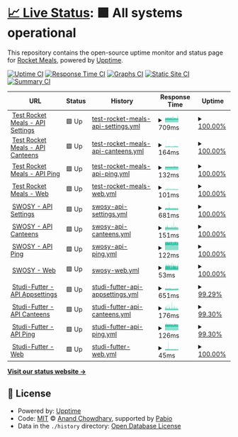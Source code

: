 # [📈 Live Status](https://rocket-meals.github.io/rocket-meals-uptime): <!--live status--> **🟩 All systems operational**

This repository contains the open-source uptime monitor and status page for [Rocket Meals](https://rocket-meals.de), powered by [Upptime](https://github.com/upptime/upptime).

[![Uptime CI](https://github.com/rocket-meals/rocket-meals-uptime/workflows/Uptime%20CI/badge.svg)](https://github.com/rocket-meals/rocket-meals-uptime/actions?query=workflow%3A%22Uptime+CI%22)
[![Response Time CI](https://github.com/rocket-meals/rocket-meals-uptime/workflows/Response%20Time%20CI/badge.svg)](https://github.com/rocket-meals/rocket-meals-uptime/actions?query=workflow%3A%22Response+Time+CI%22)
[![Graphs CI](https://github.com/rocket-meals/rocket-meals-uptime/workflows/Graphs%20CI/badge.svg)](https://github.com/rocket-meals/rocket-meals-uptime/actions?query=workflow%3A%22Graphs+CI%22)
[![Static Site CI](https://github.com/rocket-meals/rocket-meals-uptime/workflows/Static%20Site%20CI/badge.svg)](https://github.com/rocket-meals/rocket-meals-uptime/actions?query=workflow%3A%22Static+Site+CI%22)
[![Summary CI](https://github.com/rocket-meals/rocket-meals-uptime/workflows/Summary%20CI/badge.svg)](https://github.com/rocket-meals/rocket-meals-uptime/actions?query=workflow%3A%22Summary+CI%22)

<!--start: status pages-->
<!-- This summary is generated by Upptime (https://github.com/upptime/upptime) -->
<!-- Do not edit this manually, your changes will be overwritten -->
<!-- prettier-ignore -->
| URL | Status | History | Response Time | Uptime |
| --- | ------ | ------- | ------------- | ------ |
| <img alt="" src="https://test.rocket-meals.de/rocket-meals/api/assets/d9c13781-1b83-411a-83d4-562e50b85a0b" height="13"> [Test Rocket Meals - API Settings](https://test.rocket-meals.de/rocket-meals/api/items/app_settings) | 🟩 Up | [test-rocket-meals-api-settings.yml](https://github.com/rocket-meals/rocket-meals-uptime/commits/HEAD/history/test-rocket-meals-api-settings.yml) | <details><summary><img alt="Response time graph" src="./graphs/test-rocket-meals-api-settings/response-time-week.png" height="20"> 709ms</summary><br><a href="https://rocket-meals.github.io/rocket-meals-uptime/history/test-rocket-meals-api-settings"><img alt="Response time 706" src="https://img.shields.io/endpoint?url=https%3A%2F%2Fraw.githubusercontent.com%2Frocket-meals%2Frocket-meals-uptime%2FHEAD%2Fapi%2Ftest-rocket-meals-api-settings%2Fresponse-time.json"></a><br><a href="https://rocket-meals.github.io/rocket-meals-uptime/history/test-rocket-meals-api-settings"><img alt="24-hour response time 679" src="https://img.shields.io/endpoint?url=https%3A%2F%2Fraw.githubusercontent.com%2Frocket-meals%2Frocket-meals-uptime%2FHEAD%2Fapi%2Ftest-rocket-meals-api-settings%2Fresponse-time-day.json"></a><br><a href="https://rocket-meals.github.io/rocket-meals-uptime/history/test-rocket-meals-api-settings"><img alt="7-day response time 709" src="https://img.shields.io/endpoint?url=https%3A%2F%2Fraw.githubusercontent.com%2Frocket-meals%2Frocket-meals-uptime%2FHEAD%2Fapi%2Ftest-rocket-meals-api-settings%2Fresponse-time-week.json"></a><br><a href="https://rocket-meals.github.io/rocket-meals-uptime/history/test-rocket-meals-api-settings"><img alt="30-day response time 719" src="https://img.shields.io/endpoint?url=https%3A%2F%2Fraw.githubusercontent.com%2Frocket-meals%2Frocket-meals-uptime%2FHEAD%2Fapi%2Ftest-rocket-meals-api-settings%2Fresponse-time-month.json"></a><br><a href="https://rocket-meals.github.io/rocket-meals-uptime/history/test-rocket-meals-api-settings"><img alt="1-year response time 706" src="https://img.shields.io/endpoint?url=https%3A%2F%2Fraw.githubusercontent.com%2Frocket-meals%2Frocket-meals-uptime%2FHEAD%2Fapi%2Ftest-rocket-meals-api-settings%2Fresponse-time-year.json"></a></details> | <details><summary><a href="https://rocket-meals.github.io/rocket-meals-uptime/history/test-rocket-meals-api-settings">100.00%</a></summary><a href="https://rocket-meals.github.io/rocket-meals-uptime/history/test-rocket-meals-api-settings"><img alt="All-time uptime 99.96%" src="https://img.shields.io/endpoint?url=https%3A%2F%2Fraw.githubusercontent.com%2Frocket-meals%2Frocket-meals-uptime%2FHEAD%2Fapi%2Ftest-rocket-meals-api-settings%2Fuptime.json"></a><br><a href="https://rocket-meals.github.io/rocket-meals-uptime/history/test-rocket-meals-api-settings"><img alt="24-hour uptime 100.00%" src="https://img.shields.io/endpoint?url=https%3A%2F%2Fraw.githubusercontent.com%2Frocket-meals%2Frocket-meals-uptime%2FHEAD%2Fapi%2Ftest-rocket-meals-api-settings%2Fuptime-day.json"></a><br><a href="https://rocket-meals.github.io/rocket-meals-uptime/history/test-rocket-meals-api-settings"><img alt="7-day uptime 100.00%" src="https://img.shields.io/endpoint?url=https%3A%2F%2Fraw.githubusercontent.com%2Frocket-meals%2Frocket-meals-uptime%2FHEAD%2Fapi%2Ftest-rocket-meals-api-settings%2Fuptime-week.json"></a><br><a href="https://rocket-meals.github.io/rocket-meals-uptime/history/test-rocket-meals-api-settings"><img alt="30-day uptime 99.93%" src="https://img.shields.io/endpoint?url=https%3A%2F%2Fraw.githubusercontent.com%2Frocket-meals%2Frocket-meals-uptime%2FHEAD%2Fapi%2Ftest-rocket-meals-api-settings%2Fuptime-month.json"></a><br><a href="https://rocket-meals.github.io/rocket-meals-uptime/history/test-rocket-meals-api-settings"><img alt="1-year uptime 99.96%" src="https://img.shields.io/endpoint?url=https%3A%2F%2Fraw.githubusercontent.com%2Frocket-meals%2Frocket-meals-uptime%2FHEAD%2Fapi%2Ftest-rocket-meals-api-settings%2Fuptime-year.json"></a></details>
| <img alt="" src="https://test.rocket-meals.de/rocket-meals/api/assets/d9c13781-1b83-411a-83d4-562e50b85a0b" height="13"> [Test Rocket Meals - API Canteens](https://test.rocket-meals.de/rocket-meals/api/items/canteens) | 🟩 Up | [test-rocket-meals-api-canteens.yml](https://github.com/rocket-meals/rocket-meals-uptime/commits/HEAD/history/test-rocket-meals-api-canteens.yml) | <details><summary><img alt="Response time graph" src="./graphs/test-rocket-meals-api-canteens/response-time-week.png" height="20"> 164ms</summary><br><a href="https://rocket-meals.github.io/rocket-meals-uptime/history/test-rocket-meals-api-canteens"><img alt="Response time 173" src="https://img.shields.io/endpoint?url=https%3A%2F%2Fraw.githubusercontent.com%2Frocket-meals%2Frocket-meals-uptime%2FHEAD%2Fapi%2Ftest-rocket-meals-api-canteens%2Fresponse-time.json"></a><br><a href="https://rocket-meals.github.io/rocket-meals-uptime/history/test-rocket-meals-api-canteens"><img alt="24-hour response time 151" src="https://img.shields.io/endpoint?url=https%3A%2F%2Fraw.githubusercontent.com%2Frocket-meals%2Frocket-meals-uptime%2FHEAD%2Fapi%2Ftest-rocket-meals-api-canteens%2Fresponse-time-day.json"></a><br><a href="https://rocket-meals.github.io/rocket-meals-uptime/history/test-rocket-meals-api-canteens"><img alt="7-day response time 164" src="https://img.shields.io/endpoint?url=https%3A%2F%2Fraw.githubusercontent.com%2Frocket-meals%2Frocket-meals-uptime%2FHEAD%2Fapi%2Ftest-rocket-meals-api-canteens%2Fresponse-time-week.json"></a><br><a href="https://rocket-meals.github.io/rocket-meals-uptime/history/test-rocket-meals-api-canteens"><img alt="30-day response time 178" src="https://img.shields.io/endpoint?url=https%3A%2F%2Fraw.githubusercontent.com%2Frocket-meals%2Frocket-meals-uptime%2FHEAD%2Fapi%2Ftest-rocket-meals-api-canteens%2Fresponse-time-month.json"></a><br><a href="https://rocket-meals.github.io/rocket-meals-uptime/history/test-rocket-meals-api-canteens"><img alt="1-year response time 173" src="https://img.shields.io/endpoint?url=https%3A%2F%2Fraw.githubusercontent.com%2Frocket-meals%2Frocket-meals-uptime%2FHEAD%2Fapi%2Ftest-rocket-meals-api-canteens%2Fresponse-time-year.json"></a></details> | <details><summary><a href="https://rocket-meals.github.io/rocket-meals-uptime/history/test-rocket-meals-api-canteens">100.00%</a></summary><a href="https://rocket-meals.github.io/rocket-meals-uptime/history/test-rocket-meals-api-canteens"><img alt="All-time uptime 99.96%" src="https://img.shields.io/endpoint?url=https%3A%2F%2Fraw.githubusercontent.com%2Frocket-meals%2Frocket-meals-uptime%2FHEAD%2Fapi%2Ftest-rocket-meals-api-canteens%2Fuptime.json"></a><br><a href="https://rocket-meals.github.io/rocket-meals-uptime/history/test-rocket-meals-api-canteens"><img alt="24-hour uptime 100.00%" src="https://img.shields.io/endpoint?url=https%3A%2F%2Fraw.githubusercontent.com%2Frocket-meals%2Frocket-meals-uptime%2FHEAD%2Fapi%2Ftest-rocket-meals-api-canteens%2Fuptime-day.json"></a><br><a href="https://rocket-meals.github.io/rocket-meals-uptime/history/test-rocket-meals-api-canteens"><img alt="7-day uptime 100.00%" src="https://img.shields.io/endpoint?url=https%3A%2F%2Fraw.githubusercontent.com%2Frocket-meals%2Frocket-meals-uptime%2FHEAD%2Fapi%2Ftest-rocket-meals-api-canteens%2Fuptime-week.json"></a><br><a href="https://rocket-meals.github.io/rocket-meals-uptime/history/test-rocket-meals-api-canteens"><img alt="30-day uptime 99.93%" src="https://img.shields.io/endpoint?url=https%3A%2F%2Fraw.githubusercontent.com%2Frocket-meals%2Frocket-meals-uptime%2FHEAD%2Fapi%2Ftest-rocket-meals-api-canteens%2Fuptime-month.json"></a><br><a href="https://rocket-meals.github.io/rocket-meals-uptime/history/test-rocket-meals-api-canteens"><img alt="1-year uptime 99.96%" src="https://img.shields.io/endpoint?url=https%3A%2F%2Fraw.githubusercontent.com%2Frocket-meals%2Frocket-meals-uptime%2FHEAD%2Fapi%2Ftest-rocket-meals-api-canteens%2Fuptime-year.json"></a></details>
| <img alt="" src="https://test.rocket-meals.de/rocket-meals/api/assets/d9c13781-1b83-411a-83d4-562e50b85a0b" height="13"> [Test Rocket Meals - API Ping](https://test.rocket-meals.de/rocket-meals/api/server/ping) | 🟩 Up | [test-rocket-meals-api-ping.yml](https://github.com/rocket-meals/rocket-meals-uptime/commits/HEAD/history/test-rocket-meals-api-ping.yml) | <details><summary><img alt="Response time graph" src="./graphs/test-rocket-meals-api-ping/response-time-week.png" height="20"> 132ms</summary><br><a href="https://rocket-meals.github.io/rocket-meals-uptime/history/test-rocket-meals-api-ping"><img alt="Response time 131" src="https://img.shields.io/endpoint?url=https%3A%2F%2Fraw.githubusercontent.com%2Frocket-meals%2Frocket-meals-uptime%2FHEAD%2Fapi%2Ftest-rocket-meals-api-ping%2Fresponse-time.json"></a><br><a href="https://rocket-meals.github.io/rocket-meals-uptime/history/test-rocket-meals-api-ping"><img alt="24-hour response time 121" src="https://img.shields.io/endpoint?url=https%3A%2F%2Fraw.githubusercontent.com%2Frocket-meals%2Frocket-meals-uptime%2FHEAD%2Fapi%2Ftest-rocket-meals-api-ping%2Fresponse-time-day.json"></a><br><a href="https://rocket-meals.github.io/rocket-meals-uptime/history/test-rocket-meals-api-ping"><img alt="7-day response time 132" src="https://img.shields.io/endpoint?url=https%3A%2F%2Fraw.githubusercontent.com%2Frocket-meals%2Frocket-meals-uptime%2FHEAD%2Fapi%2Ftest-rocket-meals-api-ping%2Fresponse-time-week.json"></a><br><a href="https://rocket-meals.github.io/rocket-meals-uptime/history/test-rocket-meals-api-ping"><img alt="30-day response time 133" src="https://img.shields.io/endpoint?url=https%3A%2F%2Fraw.githubusercontent.com%2Frocket-meals%2Frocket-meals-uptime%2FHEAD%2Fapi%2Ftest-rocket-meals-api-ping%2Fresponse-time-month.json"></a><br><a href="https://rocket-meals.github.io/rocket-meals-uptime/history/test-rocket-meals-api-ping"><img alt="1-year response time 131" src="https://img.shields.io/endpoint?url=https%3A%2F%2Fraw.githubusercontent.com%2Frocket-meals%2Frocket-meals-uptime%2FHEAD%2Fapi%2Ftest-rocket-meals-api-ping%2Fresponse-time-year.json"></a></details> | <details><summary><a href="https://rocket-meals.github.io/rocket-meals-uptime/history/test-rocket-meals-api-ping">100.00%</a></summary><a href="https://rocket-meals.github.io/rocket-meals-uptime/history/test-rocket-meals-api-ping"><img alt="All-time uptime 99.96%" src="https://img.shields.io/endpoint?url=https%3A%2F%2Fraw.githubusercontent.com%2Frocket-meals%2Frocket-meals-uptime%2FHEAD%2Fapi%2Ftest-rocket-meals-api-ping%2Fuptime.json"></a><br><a href="https://rocket-meals.github.io/rocket-meals-uptime/history/test-rocket-meals-api-ping"><img alt="24-hour uptime 100.00%" src="https://img.shields.io/endpoint?url=https%3A%2F%2Fraw.githubusercontent.com%2Frocket-meals%2Frocket-meals-uptime%2FHEAD%2Fapi%2Ftest-rocket-meals-api-ping%2Fuptime-day.json"></a><br><a href="https://rocket-meals.github.io/rocket-meals-uptime/history/test-rocket-meals-api-ping"><img alt="7-day uptime 100.00%" src="https://img.shields.io/endpoint?url=https%3A%2F%2Fraw.githubusercontent.com%2Frocket-meals%2Frocket-meals-uptime%2FHEAD%2Fapi%2Ftest-rocket-meals-api-ping%2Fuptime-week.json"></a><br><a href="https://rocket-meals.github.io/rocket-meals-uptime/history/test-rocket-meals-api-ping"><img alt="30-day uptime 99.93%" src="https://img.shields.io/endpoint?url=https%3A%2F%2Fraw.githubusercontent.com%2Frocket-meals%2Frocket-meals-uptime%2FHEAD%2Fapi%2Ftest-rocket-meals-api-ping%2Fuptime-month.json"></a><br><a href="https://rocket-meals.github.io/rocket-meals-uptime/history/test-rocket-meals-api-ping"><img alt="1-year uptime 99.96%" src="https://img.shields.io/endpoint?url=https%3A%2F%2Fraw.githubusercontent.com%2Frocket-meals%2Frocket-meals-uptime%2FHEAD%2Fapi%2Ftest-rocket-meals-api-ping%2Fuptime-year.json"></a></details>
| <img alt="" src="https://test.rocket-meals.de/rocket-meals/api/assets/d9c13781-1b83-411a-83d4-562e50b85a0b" height="13"> [Test Rocket Meals - Web](https://rocket-meals.github.io/rocket-meals/) | 🟩 Up | [test-rocket-meals-web.yml](https://github.com/rocket-meals/rocket-meals-uptime/commits/HEAD/history/test-rocket-meals-web.yml) | <details><summary><img alt="Response time graph" src="./graphs/test-rocket-meals-web/response-time-week.png" height="20"> 101ms</summary><br><a href="https://rocket-meals.github.io/rocket-meals-uptime/history/test-rocket-meals-web"><img alt="Response time 98" src="https://img.shields.io/endpoint?url=https%3A%2F%2Fraw.githubusercontent.com%2Frocket-meals%2Frocket-meals-uptime%2FHEAD%2Fapi%2Ftest-rocket-meals-web%2Fresponse-time.json"></a><br><a href="https://rocket-meals.github.io/rocket-meals-uptime/history/test-rocket-meals-web"><img alt="24-hour response time 93" src="https://img.shields.io/endpoint?url=https%3A%2F%2Fraw.githubusercontent.com%2Frocket-meals%2Frocket-meals-uptime%2FHEAD%2Fapi%2Ftest-rocket-meals-web%2Fresponse-time-day.json"></a><br><a href="https://rocket-meals.github.io/rocket-meals-uptime/history/test-rocket-meals-web"><img alt="7-day response time 101" src="https://img.shields.io/endpoint?url=https%3A%2F%2Fraw.githubusercontent.com%2Frocket-meals%2Frocket-meals-uptime%2FHEAD%2Fapi%2Ftest-rocket-meals-web%2Fresponse-time-week.json"></a><br><a href="https://rocket-meals.github.io/rocket-meals-uptime/history/test-rocket-meals-web"><img alt="30-day response time 98" src="https://img.shields.io/endpoint?url=https%3A%2F%2Fraw.githubusercontent.com%2Frocket-meals%2Frocket-meals-uptime%2FHEAD%2Fapi%2Ftest-rocket-meals-web%2Fresponse-time-month.json"></a><br><a href="https://rocket-meals.github.io/rocket-meals-uptime/history/test-rocket-meals-web"><img alt="1-year response time 98" src="https://img.shields.io/endpoint?url=https%3A%2F%2Fraw.githubusercontent.com%2Frocket-meals%2Frocket-meals-uptime%2FHEAD%2Fapi%2Ftest-rocket-meals-web%2Fresponse-time-year.json"></a></details> | <details><summary><a href="https://rocket-meals.github.io/rocket-meals-uptime/history/test-rocket-meals-web">100.00%</a></summary><a href="https://rocket-meals.github.io/rocket-meals-uptime/history/test-rocket-meals-web"><img alt="All-time uptime 100.00%" src="https://img.shields.io/endpoint?url=https%3A%2F%2Fraw.githubusercontent.com%2Frocket-meals%2Frocket-meals-uptime%2FHEAD%2Fapi%2Ftest-rocket-meals-web%2Fuptime.json"></a><br><a href="https://rocket-meals.github.io/rocket-meals-uptime/history/test-rocket-meals-web"><img alt="24-hour uptime 100.00%" src="https://img.shields.io/endpoint?url=https%3A%2F%2Fraw.githubusercontent.com%2Frocket-meals%2Frocket-meals-uptime%2FHEAD%2Fapi%2Ftest-rocket-meals-web%2Fuptime-day.json"></a><br><a href="https://rocket-meals.github.io/rocket-meals-uptime/history/test-rocket-meals-web"><img alt="7-day uptime 100.00%" src="https://img.shields.io/endpoint?url=https%3A%2F%2Fraw.githubusercontent.com%2Frocket-meals%2Frocket-meals-uptime%2FHEAD%2Fapi%2Ftest-rocket-meals-web%2Fuptime-week.json"></a><br><a href="https://rocket-meals.github.io/rocket-meals-uptime/history/test-rocket-meals-web"><img alt="30-day uptime 100.00%" src="https://img.shields.io/endpoint?url=https%3A%2F%2Fraw.githubusercontent.com%2Frocket-meals%2Frocket-meals-uptime%2FHEAD%2Fapi%2Ftest-rocket-meals-web%2Fuptime-month.json"></a><br><a href="https://rocket-meals.github.io/rocket-meals-uptime/history/test-rocket-meals-web"><img alt="1-year uptime 100.00%" src="https://img.shields.io/endpoint?url=https%3A%2F%2Fraw.githubusercontent.com%2Frocket-meals%2Frocket-meals-uptime%2FHEAD%2Fapi%2Ftest-rocket-meals-web%2Fuptime-year.json"></a></details>
| <img alt="" src="https://swosy.rocket-meals.de/rocket-meals/api/assets/443ed197-ac6b-49c6-a004-525c0d00683d" height="13"> [SWOSY - API Settings](https://swosy.rocket-meals.de/rocket-meals/api/items/app_settings) | 🟩 Up | [swosy-api-settings.yml](https://github.com/rocket-meals/rocket-meals-uptime/commits/HEAD/history/swosy-api-settings.yml) | <details><summary><img alt="Response time graph" src="./graphs/swosy-api-settings/response-time-week.png" height="20"> 681ms</summary><br><a href="https://rocket-meals.github.io/rocket-meals-uptime/history/swosy-api-settings"><img alt="Response time 667" src="https://img.shields.io/endpoint?url=https%3A%2F%2Fraw.githubusercontent.com%2Frocket-meals%2Frocket-meals-uptime%2FHEAD%2Fapi%2Fswosy-api-settings%2Fresponse-time.json"></a><br><a href="https://rocket-meals.github.io/rocket-meals-uptime/history/swosy-api-settings"><img alt="24-hour response time 616" src="https://img.shields.io/endpoint?url=https%3A%2F%2Fraw.githubusercontent.com%2Frocket-meals%2Frocket-meals-uptime%2FHEAD%2Fapi%2Fswosy-api-settings%2Fresponse-time-day.json"></a><br><a href="https://rocket-meals.github.io/rocket-meals-uptime/history/swosy-api-settings"><img alt="7-day response time 681" src="https://img.shields.io/endpoint?url=https%3A%2F%2Fraw.githubusercontent.com%2Frocket-meals%2Frocket-meals-uptime%2FHEAD%2Fapi%2Fswosy-api-settings%2Fresponse-time-week.json"></a><br><a href="https://rocket-meals.github.io/rocket-meals-uptime/history/swosy-api-settings"><img alt="30-day response time 669" src="https://img.shields.io/endpoint?url=https%3A%2F%2Fraw.githubusercontent.com%2Frocket-meals%2Frocket-meals-uptime%2FHEAD%2Fapi%2Fswosy-api-settings%2Fresponse-time-month.json"></a><br><a href="https://rocket-meals.github.io/rocket-meals-uptime/history/swosy-api-settings"><img alt="1-year response time 667" src="https://img.shields.io/endpoint?url=https%3A%2F%2Fraw.githubusercontent.com%2Frocket-meals%2Frocket-meals-uptime%2FHEAD%2Fapi%2Fswosy-api-settings%2Fresponse-time-year.json"></a></details> | <details><summary><a href="https://rocket-meals.github.io/rocket-meals-uptime/history/swosy-api-settings">100.00%</a></summary><a href="https://rocket-meals.github.io/rocket-meals-uptime/history/swosy-api-settings"><img alt="All-time uptime 100.00%" src="https://img.shields.io/endpoint?url=https%3A%2F%2Fraw.githubusercontent.com%2Frocket-meals%2Frocket-meals-uptime%2FHEAD%2Fapi%2Fswosy-api-settings%2Fuptime.json"></a><br><a href="https://rocket-meals.github.io/rocket-meals-uptime/history/swosy-api-settings"><img alt="24-hour uptime 100.00%" src="https://img.shields.io/endpoint?url=https%3A%2F%2Fraw.githubusercontent.com%2Frocket-meals%2Frocket-meals-uptime%2FHEAD%2Fapi%2Fswosy-api-settings%2Fuptime-day.json"></a><br><a href="https://rocket-meals.github.io/rocket-meals-uptime/history/swosy-api-settings"><img alt="7-day uptime 100.00%" src="https://img.shields.io/endpoint?url=https%3A%2F%2Fraw.githubusercontent.com%2Frocket-meals%2Frocket-meals-uptime%2FHEAD%2Fapi%2Fswosy-api-settings%2Fuptime-week.json"></a><br><a href="https://rocket-meals.github.io/rocket-meals-uptime/history/swosy-api-settings"><img alt="30-day uptime 100.00%" src="https://img.shields.io/endpoint?url=https%3A%2F%2Fraw.githubusercontent.com%2Frocket-meals%2Frocket-meals-uptime%2FHEAD%2Fapi%2Fswosy-api-settings%2Fuptime-month.json"></a><br><a href="https://rocket-meals.github.io/rocket-meals-uptime/history/swosy-api-settings"><img alt="1-year uptime 100.00%" src="https://img.shields.io/endpoint?url=https%3A%2F%2Fraw.githubusercontent.com%2Frocket-meals%2Frocket-meals-uptime%2FHEAD%2Fapi%2Fswosy-api-settings%2Fuptime-year.json"></a></details>
| <img alt="" src="https://swosy.rocket-meals.de/rocket-meals/api/assets/443ed197-ac6b-49c6-a004-525c0d00683d" height="13"> [SWOSY - API Canteens](https://swosy.rocket-meals.de/rocket-meals/api/items/canteens) | 🟩 Up | [swosy-api-canteens.yml](https://github.com/rocket-meals/rocket-meals-uptime/commits/HEAD/history/swosy-api-canteens.yml) | <details><summary><img alt="Response time graph" src="./graphs/swosy-api-canteens/response-time-week.png" height="20"> 151ms</summary><br><a href="https://rocket-meals.github.io/rocket-meals-uptime/history/swosy-api-canteens"><img alt="Response time 165" src="https://img.shields.io/endpoint?url=https%3A%2F%2Fraw.githubusercontent.com%2Frocket-meals%2Frocket-meals-uptime%2FHEAD%2Fapi%2Fswosy-api-canteens%2Fresponse-time.json"></a><br><a href="https://rocket-meals.github.io/rocket-meals-uptime/history/swosy-api-canteens"><img alt="24-hour response time 137" src="https://img.shields.io/endpoint?url=https%3A%2F%2Fraw.githubusercontent.com%2Frocket-meals%2Frocket-meals-uptime%2FHEAD%2Fapi%2Fswosy-api-canteens%2Fresponse-time-day.json"></a><br><a href="https://rocket-meals.github.io/rocket-meals-uptime/history/swosy-api-canteens"><img alt="7-day response time 151" src="https://img.shields.io/endpoint?url=https%3A%2F%2Fraw.githubusercontent.com%2Frocket-meals%2Frocket-meals-uptime%2FHEAD%2Fapi%2Fswosy-api-canteens%2Fresponse-time-week.json"></a><br><a href="https://rocket-meals.github.io/rocket-meals-uptime/history/swosy-api-canteens"><img alt="30-day response time 157" src="https://img.shields.io/endpoint?url=https%3A%2F%2Fraw.githubusercontent.com%2Frocket-meals%2Frocket-meals-uptime%2FHEAD%2Fapi%2Fswosy-api-canteens%2Fresponse-time-month.json"></a><br><a href="https://rocket-meals.github.io/rocket-meals-uptime/history/swosy-api-canteens"><img alt="1-year response time 165" src="https://img.shields.io/endpoint?url=https%3A%2F%2Fraw.githubusercontent.com%2Frocket-meals%2Frocket-meals-uptime%2FHEAD%2Fapi%2Fswosy-api-canteens%2Fresponse-time-year.json"></a></details> | <details><summary><a href="https://rocket-meals.github.io/rocket-meals-uptime/history/swosy-api-canteens">100.00%</a></summary><a href="https://rocket-meals.github.io/rocket-meals-uptime/history/swosy-api-canteens"><img alt="All-time uptime 100.00%" src="https://img.shields.io/endpoint?url=https%3A%2F%2Fraw.githubusercontent.com%2Frocket-meals%2Frocket-meals-uptime%2FHEAD%2Fapi%2Fswosy-api-canteens%2Fuptime.json"></a><br><a href="https://rocket-meals.github.io/rocket-meals-uptime/history/swosy-api-canteens"><img alt="24-hour uptime 100.00%" src="https://img.shields.io/endpoint?url=https%3A%2F%2Fraw.githubusercontent.com%2Frocket-meals%2Frocket-meals-uptime%2FHEAD%2Fapi%2Fswosy-api-canteens%2Fuptime-day.json"></a><br><a href="https://rocket-meals.github.io/rocket-meals-uptime/history/swosy-api-canteens"><img alt="7-day uptime 100.00%" src="https://img.shields.io/endpoint?url=https%3A%2F%2Fraw.githubusercontent.com%2Frocket-meals%2Frocket-meals-uptime%2FHEAD%2Fapi%2Fswosy-api-canteens%2Fuptime-week.json"></a><br><a href="https://rocket-meals.github.io/rocket-meals-uptime/history/swosy-api-canteens"><img alt="30-day uptime 100.00%" src="https://img.shields.io/endpoint?url=https%3A%2F%2Fraw.githubusercontent.com%2Frocket-meals%2Frocket-meals-uptime%2FHEAD%2Fapi%2Fswosy-api-canteens%2Fuptime-month.json"></a><br><a href="https://rocket-meals.github.io/rocket-meals-uptime/history/swosy-api-canteens"><img alt="1-year uptime 100.00%" src="https://img.shields.io/endpoint?url=https%3A%2F%2Fraw.githubusercontent.com%2Frocket-meals%2Frocket-meals-uptime%2FHEAD%2Fapi%2Fswosy-api-canteens%2Fuptime-year.json"></a></details>
| <img alt="" src="https://swosy.rocket-meals.de/rocket-meals/api/assets/443ed197-ac6b-49c6-a004-525c0d00683d" height="13"> [SWOSY - API Ping](https://swosy.rocket-meals.de/rocket-meals/api/server/ping) | 🟩 Up | [swosy-api-ping.yml](https://github.com/rocket-meals/rocket-meals-uptime/commits/HEAD/history/swosy-api-ping.yml) | <details><summary><img alt="Response time graph" src="./graphs/swosy-api-ping/response-time-week.png" height="20"> 122ms</summary><br><a href="https://rocket-meals.github.io/rocket-meals-uptime/history/swosy-api-ping"><img alt="Response time 122" src="https://img.shields.io/endpoint?url=https%3A%2F%2Fraw.githubusercontent.com%2Frocket-meals%2Frocket-meals-uptime%2FHEAD%2Fapi%2Fswosy-api-ping%2Fresponse-time.json"></a><br><a href="https://rocket-meals.github.io/rocket-meals-uptime/history/swosy-api-ping"><img alt="24-hour response time 112" src="https://img.shields.io/endpoint?url=https%3A%2F%2Fraw.githubusercontent.com%2Frocket-meals%2Frocket-meals-uptime%2FHEAD%2Fapi%2Fswosy-api-ping%2Fresponse-time-day.json"></a><br><a href="https://rocket-meals.github.io/rocket-meals-uptime/history/swosy-api-ping"><img alt="7-day response time 122" src="https://img.shields.io/endpoint?url=https%3A%2F%2Fraw.githubusercontent.com%2Frocket-meals%2Frocket-meals-uptime%2FHEAD%2Fapi%2Fswosy-api-ping%2Fresponse-time-week.json"></a><br><a href="https://rocket-meals.github.io/rocket-meals-uptime/history/swosy-api-ping"><img alt="30-day response time 122" src="https://img.shields.io/endpoint?url=https%3A%2F%2Fraw.githubusercontent.com%2Frocket-meals%2Frocket-meals-uptime%2FHEAD%2Fapi%2Fswosy-api-ping%2Fresponse-time-month.json"></a><br><a href="https://rocket-meals.github.io/rocket-meals-uptime/history/swosy-api-ping"><img alt="1-year response time 122" src="https://img.shields.io/endpoint?url=https%3A%2F%2Fraw.githubusercontent.com%2Frocket-meals%2Frocket-meals-uptime%2FHEAD%2Fapi%2Fswosy-api-ping%2Fresponse-time-year.json"></a></details> | <details><summary><a href="https://rocket-meals.github.io/rocket-meals-uptime/history/swosy-api-ping">100.00%</a></summary><a href="https://rocket-meals.github.io/rocket-meals-uptime/history/swosy-api-ping"><img alt="All-time uptime 100.00%" src="https://img.shields.io/endpoint?url=https%3A%2F%2Fraw.githubusercontent.com%2Frocket-meals%2Frocket-meals-uptime%2FHEAD%2Fapi%2Fswosy-api-ping%2Fuptime.json"></a><br><a href="https://rocket-meals.github.io/rocket-meals-uptime/history/swosy-api-ping"><img alt="24-hour uptime 100.00%" src="https://img.shields.io/endpoint?url=https%3A%2F%2Fraw.githubusercontent.com%2Frocket-meals%2Frocket-meals-uptime%2FHEAD%2Fapi%2Fswosy-api-ping%2Fuptime-day.json"></a><br><a href="https://rocket-meals.github.io/rocket-meals-uptime/history/swosy-api-ping"><img alt="7-day uptime 100.00%" src="https://img.shields.io/endpoint?url=https%3A%2F%2Fraw.githubusercontent.com%2Frocket-meals%2Frocket-meals-uptime%2FHEAD%2Fapi%2Fswosy-api-ping%2Fuptime-week.json"></a><br><a href="https://rocket-meals.github.io/rocket-meals-uptime/history/swosy-api-ping"><img alt="30-day uptime 100.00%" src="https://img.shields.io/endpoint?url=https%3A%2F%2Fraw.githubusercontent.com%2Frocket-meals%2Frocket-meals-uptime%2FHEAD%2Fapi%2Fswosy-api-ping%2Fuptime-month.json"></a><br><a href="https://rocket-meals.github.io/rocket-meals-uptime/history/swosy-api-ping"><img alt="1-year uptime 100.00%" src="https://img.shields.io/endpoint?url=https%3A%2F%2Fraw.githubusercontent.com%2Frocket-meals%2Frocket-meals-uptime%2FHEAD%2Fapi%2Fswosy-api-ping%2Fuptime-year.json"></a></details>
| <img alt="" src="https://swosy.rocket-meals.de/rocket-meals/api/assets/443ed197-ac6b-49c6-a004-525c0d00683d" height="13"> [SWOSY - Web](https://rocket-meals.github.io/swosy/) | 🟩 Up | [swosy-web.yml](https://github.com/rocket-meals/rocket-meals-uptime/commits/HEAD/history/swosy-web.yml) | <details><summary><img alt="Response time graph" src="./graphs/swosy-web/response-time-week.png" height="20"> 53ms</summary><br><a href="https://rocket-meals.github.io/rocket-meals-uptime/history/swosy-web"><img alt="Response time 44" src="https://img.shields.io/endpoint?url=https%3A%2F%2Fraw.githubusercontent.com%2Frocket-meals%2Frocket-meals-uptime%2FHEAD%2Fapi%2Fswosy-web%2Fresponse-time.json"></a><br><a href="https://rocket-meals.github.io/rocket-meals-uptime/history/swosy-web"><img alt="24-hour response time 48" src="https://img.shields.io/endpoint?url=https%3A%2F%2Fraw.githubusercontent.com%2Frocket-meals%2Frocket-meals-uptime%2FHEAD%2Fapi%2Fswosy-web%2Fresponse-time-day.json"></a><br><a href="https://rocket-meals.github.io/rocket-meals-uptime/history/swosy-web"><img alt="7-day response time 53" src="https://img.shields.io/endpoint?url=https%3A%2F%2Fraw.githubusercontent.com%2Frocket-meals%2Frocket-meals-uptime%2FHEAD%2Fapi%2Fswosy-web%2Fresponse-time-week.json"></a><br><a href="https://rocket-meals.github.io/rocket-meals-uptime/history/swosy-web"><img alt="30-day response time 46" src="https://img.shields.io/endpoint?url=https%3A%2F%2Fraw.githubusercontent.com%2Frocket-meals%2Frocket-meals-uptime%2FHEAD%2Fapi%2Fswosy-web%2Fresponse-time-month.json"></a><br><a href="https://rocket-meals.github.io/rocket-meals-uptime/history/swosy-web"><img alt="1-year response time 44" src="https://img.shields.io/endpoint?url=https%3A%2F%2Fraw.githubusercontent.com%2Frocket-meals%2Frocket-meals-uptime%2FHEAD%2Fapi%2Fswosy-web%2Fresponse-time-year.json"></a></details> | <details><summary><a href="https://rocket-meals.github.io/rocket-meals-uptime/history/swosy-web">100.00%</a></summary><a href="https://rocket-meals.github.io/rocket-meals-uptime/history/swosy-web"><img alt="All-time uptime 100.00%" src="https://img.shields.io/endpoint?url=https%3A%2F%2Fraw.githubusercontent.com%2Frocket-meals%2Frocket-meals-uptime%2FHEAD%2Fapi%2Fswosy-web%2Fuptime.json"></a><br><a href="https://rocket-meals.github.io/rocket-meals-uptime/history/swosy-web"><img alt="24-hour uptime 100.00%" src="https://img.shields.io/endpoint?url=https%3A%2F%2Fraw.githubusercontent.com%2Frocket-meals%2Frocket-meals-uptime%2FHEAD%2Fapi%2Fswosy-web%2Fuptime-day.json"></a><br><a href="https://rocket-meals.github.io/rocket-meals-uptime/history/swosy-web"><img alt="7-day uptime 100.00%" src="https://img.shields.io/endpoint?url=https%3A%2F%2Fraw.githubusercontent.com%2Frocket-meals%2Frocket-meals-uptime%2FHEAD%2Fapi%2Fswosy-web%2Fuptime-week.json"></a><br><a href="https://rocket-meals.github.io/rocket-meals-uptime/history/swosy-web"><img alt="30-day uptime 100.00%" src="https://img.shields.io/endpoint?url=https%3A%2F%2Fraw.githubusercontent.com%2Frocket-meals%2Frocket-meals-uptime%2FHEAD%2Fapi%2Fswosy-web%2Fuptime-month.json"></a><br><a href="https://rocket-meals.github.io/rocket-meals-uptime/history/swosy-web"><img alt="1-year uptime 100.00%" src="https://img.shields.io/endpoint?url=https%3A%2F%2Fraw.githubusercontent.com%2Frocket-meals%2Frocket-meals-uptime%2FHEAD%2Fapi%2Fswosy-web%2Fuptime-year.json"></a></details>
| <img alt="" src="https://studi-futter.rocket-meals.de/rocket-meals/api/assets/3410fefc-9447-49ce-ae8e-0cd9f2129d8a" height="13"> [Studi-Futter - API Appsettings](https://studi-futter.rocket-meals.de/rocket-meals/api/items/app_settings) | 🟩 Up | [studi-futter-api-appsettings.yml](https://github.com/rocket-meals/rocket-meals-uptime/commits/HEAD/history/studi-futter-api-appsettings.yml) | <details><summary><img alt="Response time graph" src="./graphs/studi-futter-api-appsettings/response-time-week.png" height="20"> 651ms</summary><br><a href="https://rocket-meals.github.io/rocket-meals-uptime/history/studi-futter-api-appsettings"><img alt="Response time 675" src="https://img.shields.io/endpoint?url=https%3A%2F%2Fraw.githubusercontent.com%2Frocket-meals%2Frocket-meals-uptime%2FHEAD%2Fapi%2Fstudi-futter-api-appsettings%2Fresponse-time.json"></a><br><a href="https://rocket-meals.github.io/rocket-meals-uptime/history/studi-futter-api-appsettings"><img alt="24-hour response time 633" src="https://img.shields.io/endpoint?url=https%3A%2F%2Fraw.githubusercontent.com%2Frocket-meals%2Frocket-meals-uptime%2FHEAD%2Fapi%2Fstudi-futter-api-appsettings%2Fresponse-time-day.json"></a><br><a href="https://rocket-meals.github.io/rocket-meals-uptime/history/studi-futter-api-appsettings"><img alt="7-day response time 651" src="https://img.shields.io/endpoint?url=https%3A%2F%2Fraw.githubusercontent.com%2Frocket-meals%2Frocket-meals-uptime%2FHEAD%2Fapi%2Fstudi-futter-api-appsettings%2Fresponse-time-week.json"></a><br><a href="https://rocket-meals.github.io/rocket-meals-uptime/history/studi-futter-api-appsettings"><img alt="30-day response time 658" src="https://img.shields.io/endpoint?url=https%3A%2F%2Fraw.githubusercontent.com%2Frocket-meals%2Frocket-meals-uptime%2FHEAD%2Fapi%2Fstudi-futter-api-appsettings%2Fresponse-time-month.json"></a><br><a href="https://rocket-meals.github.io/rocket-meals-uptime/history/studi-futter-api-appsettings"><img alt="1-year response time 675" src="https://img.shields.io/endpoint?url=https%3A%2F%2Fraw.githubusercontent.com%2Frocket-meals%2Frocket-meals-uptime%2FHEAD%2Fapi%2Fstudi-futter-api-appsettings%2Fresponse-time-year.json"></a></details> | <details><summary><a href="https://rocket-meals.github.io/rocket-meals-uptime/history/studi-futter-api-appsettings">99.29%</a></summary><a href="https://rocket-meals.github.io/rocket-meals-uptime/history/studi-futter-api-appsettings"><img alt="All-time uptime 99.97%" src="https://img.shields.io/endpoint?url=https%3A%2F%2Fraw.githubusercontent.com%2Frocket-meals%2Frocket-meals-uptime%2FHEAD%2Fapi%2Fstudi-futter-api-appsettings%2Fuptime.json"></a><br><a href="https://rocket-meals.github.io/rocket-meals-uptime/history/studi-futter-api-appsettings"><img alt="24-hour uptime 100.00%" src="https://img.shields.io/endpoint?url=https%3A%2F%2Fraw.githubusercontent.com%2Frocket-meals%2Frocket-meals-uptime%2FHEAD%2Fapi%2Fstudi-futter-api-appsettings%2Fuptime-day.json"></a><br><a href="https://rocket-meals.github.io/rocket-meals-uptime/history/studi-futter-api-appsettings"><img alt="7-day uptime 99.29%" src="https://img.shields.io/endpoint?url=https%3A%2F%2Fraw.githubusercontent.com%2Frocket-meals%2Frocket-meals-uptime%2FHEAD%2Fapi%2Fstudi-futter-api-appsettings%2Fuptime-week.json"></a><br><a href="https://rocket-meals.github.io/rocket-meals-uptime/history/studi-futter-api-appsettings"><img alt="30-day uptime 99.84%" src="https://img.shields.io/endpoint?url=https%3A%2F%2Fraw.githubusercontent.com%2Frocket-meals%2Frocket-meals-uptime%2FHEAD%2Fapi%2Fstudi-futter-api-appsettings%2Fuptime-month.json"></a><br><a href="https://rocket-meals.github.io/rocket-meals-uptime/history/studi-futter-api-appsettings"><img alt="1-year uptime 99.97%" src="https://img.shields.io/endpoint?url=https%3A%2F%2Fraw.githubusercontent.com%2Frocket-meals%2Frocket-meals-uptime%2FHEAD%2Fapi%2Fstudi-futter-api-appsettings%2Fuptime-year.json"></a></details>
| <img alt="" src="https://studi-futter.rocket-meals.de/rocket-meals/api/assets/3410fefc-9447-49ce-ae8e-0cd9f2129d8a" height="13"> [Studi-Futter - API Canteens](https://studi-futter.rocket-meals.de/rocket-meals/api/items/canteens) | 🟩 Up | [studi-futter-api-canteens.yml](https://github.com/rocket-meals/rocket-meals-uptime/commits/HEAD/history/studi-futter-api-canteens.yml) | <details><summary><img alt="Response time graph" src="./graphs/studi-futter-api-canteens/response-time-week.png" height="20"> 176ms</summary><br><a href="https://rocket-meals.github.io/rocket-meals-uptime/history/studi-futter-api-canteens"><img alt="Response time 193" src="https://img.shields.io/endpoint?url=https%3A%2F%2Fraw.githubusercontent.com%2Frocket-meals%2Frocket-meals-uptime%2FHEAD%2Fapi%2Fstudi-futter-api-canteens%2Fresponse-time.json"></a><br><a href="https://rocket-meals.github.io/rocket-meals-uptime/history/studi-futter-api-canteens"><img alt="24-hour response time 231" src="https://img.shields.io/endpoint?url=https%3A%2F%2Fraw.githubusercontent.com%2Frocket-meals%2Frocket-meals-uptime%2FHEAD%2Fapi%2Fstudi-futter-api-canteens%2Fresponse-time-day.json"></a><br><a href="https://rocket-meals.github.io/rocket-meals-uptime/history/studi-futter-api-canteens"><img alt="7-day response time 176" src="https://img.shields.io/endpoint?url=https%3A%2F%2Fraw.githubusercontent.com%2Frocket-meals%2Frocket-meals-uptime%2FHEAD%2Fapi%2Fstudi-futter-api-canteens%2Fresponse-time-week.json"></a><br><a href="https://rocket-meals.github.io/rocket-meals-uptime/history/studi-futter-api-canteens"><img alt="30-day response time 177" src="https://img.shields.io/endpoint?url=https%3A%2F%2Fraw.githubusercontent.com%2Frocket-meals%2Frocket-meals-uptime%2FHEAD%2Fapi%2Fstudi-futter-api-canteens%2Fresponse-time-month.json"></a><br><a href="https://rocket-meals.github.io/rocket-meals-uptime/history/studi-futter-api-canteens"><img alt="1-year response time 193" src="https://img.shields.io/endpoint?url=https%3A%2F%2Fraw.githubusercontent.com%2Frocket-meals%2Frocket-meals-uptime%2FHEAD%2Fapi%2Fstudi-futter-api-canteens%2Fresponse-time-year.json"></a></details> | <details><summary><a href="https://rocket-meals.github.io/rocket-meals-uptime/history/studi-futter-api-canteens">99.30%</a></summary><a href="https://rocket-meals.github.io/rocket-meals-uptime/history/studi-futter-api-canteens"><img alt="All-time uptime 99.97%" src="https://img.shields.io/endpoint?url=https%3A%2F%2Fraw.githubusercontent.com%2Frocket-meals%2Frocket-meals-uptime%2FHEAD%2Fapi%2Fstudi-futter-api-canteens%2Fuptime.json"></a><br><a href="https://rocket-meals.github.io/rocket-meals-uptime/history/studi-futter-api-canteens"><img alt="24-hour uptime 100.00%" src="https://img.shields.io/endpoint?url=https%3A%2F%2Fraw.githubusercontent.com%2Frocket-meals%2Frocket-meals-uptime%2FHEAD%2Fapi%2Fstudi-futter-api-canteens%2Fuptime-day.json"></a><br><a href="https://rocket-meals.github.io/rocket-meals-uptime/history/studi-futter-api-canteens"><img alt="7-day uptime 99.30%" src="https://img.shields.io/endpoint?url=https%3A%2F%2Fraw.githubusercontent.com%2Frocket-meals%2Frocket-meals-uptime%2FHEAD%2Fapi%2Fstudi-futter-api-canteens%2Fuptime-week.json"></a><br><a href="https://rocket-meals.github.io/rocket-meals-uptime/history/studi-futter-api-canteens"><img alt="30-day uptime 99.84%" src="https://img.shields.io/endpoint?url=https%3A%2F%2Fraw.githubusercontent.com%2Frocket-meals%2Frocket-meals-uptime%2FHEAD%2Fapi%2Fstudi-futter-api-canteens%2Fuptime-month.json"></a><br><a href="https://rocket-meals.github.io/rocket-meals-uptime/history/studi-futter-api-canteens"><img alt="1-year uptime 99.97%" src="https://img.shields.io/endpoint?url=https%3A%2F%2Fraw.githubusercontent.com%2Frocket-meals%2Frocket-meals-uptime%2FHEAD%2Fapi%2Fstudi-futter-api-canteens%2Fuptime-year.json"></a></details>
| <img alt="" src="https://studi-futter.rocket-meals.de/rocket-meals/api/assets/3410fefc-9447-49ce-ae8e-0cd9f2129d8a" height="13"> [Studi-Futter - API Ping](https://studi-futter.rocket-meals.de/rocket-meals/api/server/ping) | 🟩 Up | [studi-futter-api-ping.yml](https://github.com/rocket-meals/rocket-meals-uptime/commits/HEAD/history/studi-futter-api-ping.yml) | <details><summary><img alt="Response time graph" src="./graphs/studi-futter-api-ping/response-time-week.png" height="20"> 126ms</summary><br><a href="https://rocket-meals.github.io/rocket-meals-uptime/history/studi-futter-api-ping"><img alt="Response time 126" src="https://img.shields.io/endpoint?url=https%3A%2F%2Fraw.githubusercontent.com%2Frocket-meals%2Frocket-meals-uptime%2FHEAD%2Fapi%2Fstudi-futter-api-ping%2Fresponse-time.json"></a><br><a href="https://rocket-meals.github.io/rocket-meals-uptime/history/studi-futter-api-ping"><img alt="24-hour response time 127" src="https://img.shields.io/endpoint?url=https%3A%2F%2Fraw.githubusercontent.com%2Frocket-meals%2Frocket-meals-uptime%2FHEAD%2Fapi%2Fstudi-futter-api-ping%2Fresponse-time-day.json"></a><br><a href="https://rocket-meals.github.io/rocket-meals-uptime/history/studi-futter-api-ping"><img alt="7-day response time 126" src="https://img.shields.io/endpoint?url=https%3A%2F%2Fraw.githubusercontent.com%2Frocket-meals%2Frocket-meals-uptime%2FHEAD%2Fapi%2Fstudi-futter-api-ping%2Fresponse-time-week.json"></a><br><a href="https://rocket-meals.github.io/rocket-meals-uptime/history/studi-futter-api-ping"><img alt="30-day response time 124" src="https://img.shields.io/endpoint?url=https%3A%2F%2Fraw.githubusercontent.com%2Frocket-meals%2Frocket-meals-uptime%2FHEAD%2Fapi%2Fstudi-futter-api-ping%2Fresponse-time-month.json"></a><br><a href="https://rocket-meals.github.io/rocket-meals-uptime/history/studi-futter-api-ping"><img alt="1-year response time 126" src="https://img.shields.io/endpoint?url=https%3A%2F%2Fraw.githubusercontent.com%2Frocket-meals%2Frocket-meals-uptime%2FHEAD%2Fapi%2Fstudi-futter-api-ping%2Fresponse-time-year.json"></a></details> | <details><summary><a href="https://rocket-meals.github.io/rocket-meals-uptime/history/studi-futter-api-ping">99.30%</a></summary><a href="https://rocket-meals.github.io/rocket-meals-uptime/history/studi-futter-api-ping"><img alt="All-time uptime 99.97%" src="https://img.shields.io/endpoint?url=https%3A%2F%2Fraw.githubusercontent.com%2Frocket-meals%2Frocket-meals-uptime%2FHEAD%2Fapi%2Fstudi-futter-api-ping%2Fuptime.json"></a><br><a href="https://rocket-meals.github.io/rocket-meals-uptime/history/studi-futter-api-ping"><img alt="24-hour uptime 100.00%" src="https://img.shields.io/endpoint?url=https%3A%2F%2Fraw.githubusercontent.com%2Frocket-meals%2Frocket-meals-uptime%2FHEAD%2Fapi%2Fstudi-futter-api-ping%2Fuptime-day.json"></a><br><a href="https://rocket-meals.github.io/rocket-meals-uptime/history/studi-futter-api-ping"><img alt="7-day uptime 99.30%" src="https://img.shields.io/endpoint?url=https%3A%2F%2Fraw.githubusercontent.com%2Frocket-meals%2Frocket-meals-uptime%2FHEAD%2Fapi%2Fstudi-futter-api-ping%2Fuptime-week.json"></a><br><a href="https://rocket-meals.github.io/rocket-meals-uptime/history/studi-futter-api-ping"><img alt="30-day uptime 99.84%" src="https://img.shields.io/endpoint?url=https%3A%2F%2Fraw.githubusercontent.com%2Frocket-meals%2Frocket-meals-uptime%2FHEAD%2Fapi%2Fstudi-futter-api-ping%2Fuptime-month.json"></a><br><a href="https://rocket-meals.github.io/rocket-meals-uptime/history/studi-futter-api-ping"><img alt="1-year uptime 99.97%" src="https://img.shields.io/endpoint?url=https%3A%2F%2Fraw.githubusercontent.com%2Frocket-meals%2Frocket-meals-uptime%2FHEAD%2Fapi%2Fstudi-futter-api-ping%2Fuptime-year.json"></a></details>
| <img alt="" src="https://studi-futter.rocket-meals.de/rocket-meals/api/assets/3410fefc-9447-49ce-ae8e-0cd9f2129d8a" height="13"> [Studi-Futter - Web](https://rocket-meals.github.io/studi-futter/) | 🟩 Up | [studi-futter-web.yml](https://github.com/rocket-meals/rocket-meals-uptime/commits/HEAD/history/studi-futter-web.yml) | <details><summary><img alt="Response time graph" src="./graphs/studi-futter-web/response-time-week.png" height="20"> 45ms</summary><br><a href="https://rocket-meals.github.io/rocket-meals-uptime/history/studi-futter-web"><img alt="Response time 42" src="https://img.shields.io/endpoint?url=https%3A%2F%2Fraw.githubusercontent.com%2Frocket-meals%2Frocket-meals-uptime%2FHEAD%2Fapi%2Fstudi-futter-web%2Fresponse-time.json"></a><br><a href="https://rocket-meals.github.io/rocket-meals-uptime/history/studi-futter-web"><img alt="24-hour response time 39" src="https://img.shields.io/endpoint?url=https%3A%2F%2Fraw.githubusercontent.com%2Frocket-meals%2Frocket-meals-uptime%2FHEAD%2Fapi%2Fstudi-futter-web%2Fresponse-time-day.json"></a><br><a href="https://rocket-meals.github.io/rocket-meals-uptime/history/studi-futter-web"><img alt="7-day response time 45" src="https://img.shields.io/endpoint?url=https%3A%2F%2Fraw.githubusercontent.com%2Frocket-meals%2Frocket-meals-uptime%2FHEAD%2Fapi%2Fstudi-futter-web%2Fresponse-time-week.json"></a><br><a href="https://rocket-meals.github.io/rocket-meals-uptime/history/studi-futter-web"><img alt="30-day response time 44" src="https://img.shields.io/endpoint?url=https%3A%2F%2Fraw.githubusercontent.com%2Frocket-meals%2Frocket-meals-uptime%2FHEAD%2Fapi%2Fstudi-futter-web%2Fresponse-time-month.json"></a><br><a href="https://rocket-meals.github.io/rocket-meals-uptime/history/studi-futter-web"><img alt="1-year response time 42" src="https://img.shields.io/endpoint?url=https%3A%2F%2Fraw.githubusercontent.com%2Frocket-meals%2Frocket-meals-uptime%2FHEAD%2Fapi%2Fstudi-futter-web%2Fresponse-time-year.json"></a></details> | <details><summary><a href="https://rocket-meals.github.io/rocket-meals-uptime/history/studi-futter-web">100.00%</a></summary><a href="https://rocket-meals.github.io/rocket-meals-uptime/history/studi-futter-web"><img alt="All-time uptime 100.00%" src="https://img.shields.io/endpoint?url=https%3A%2F%2Fraw.githubusercontent.com%2Frocket-meals%2Frocket-meals-uptime%2FHEAD%2Fapi%2Fstudi-futter-web%2Fuptime.json"></a><br><a href="https://rocket-meals.github.io/rocket-meals-uptime/history/studi-futter-web"><img alt="24-hour uptime 100.00%" src="https://img.shields.io/endpoint?url=https%3A%2F%2Fraw.githubusercontent.com%2Frocket-meals%2Frocket-meals-uptime%2FHEAD%2Fapi%2Fstudi-futter-web%2Fuptime-day.json"></a><br><a href="https://rocket-meals.github.io/rocket-meals-uptime/history/studi-futter-web"><img alt="7-day uptime 100.00%" src="https://img.shields.io/endpoint?url=https%3A%2F%2Fraw.githubusercontent.com%2Frocket-meals%2Frocket-meals-uptime%2FHEAD%2Fapi%2Fstudi-futter-web%2Fuptime-week.json"></a><br><a href="https://rocket-meals.github.io/rocket-meals-uptime/history/studi-futter-web"><img alt="30-day uptime 100.00%" src="https://img.shields.io/endpoint?url=https%3A%2F%2Fraw.githubusercontent.com%2Frocket-meals%2Frocket-meals-uptime%2FHEAD%2Fapi%2Fstudi-futter-web%2Fuptime-month.json"></a><br><a href="https://rocket-meals.github.io/rocket-meals-uptime/history/studi-futter-web"><img alt="1-year uptime 100.00%" src="https://img.shields.io/endpoint?url=https%3A%2F%2Fraw.githubusercontent.com%2Frocket-meals%2Frocket-meals-uptime%2FHEAD%2Fapi%2Fstudi-futter-web%2Fuptime-year.json"></a></details>

<!--end: status pages-->

[**Visit our status website →**](https://rocket-meals.github.io/rocket-meals-uptime)

## 📄 License

- Powered by: [Upptime](https://github.com/upptime/upptime)
- Code: [MIT](./LICENSE) © [Anand Chowdhary](https://anandchowdhary.com), supported by [Pabio](https://pabio.com)
- Data in the `./history` directory: [Open Database License](https://opendatacommons.org/licenses/odbl/1-0/)
